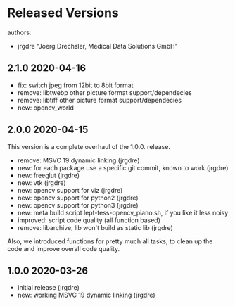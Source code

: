 # Released Versions

authors:

- jrgdre  "Joerg Drechsler, Medical Data Solutions GmbH"

## 2.1.0 2020-04-16

-   fix: switch jpeg from 12bit to 8bit format
-   remove: libtwebp other picture format support/dependecies
-   remove: libtiff other picture format support/dependecies
-   new: opencv_world

## 2.0.0 2020-04-15

This version is a complete overhaul of the 1.0.0. release.

-   remove: MSVC 19 dynamic linking (jrgdre)
-   new: for each package use a specific git commit, known to work (jrgdre)
-   new: freeglut (jrgdre)
-   new: vtk (jrgdre)
-   new: opencv support for viz (jrgdre)
-   new: opencv support for python2 (jrgdre)
-   new: opencv support for python3 (jrgdre)
-   new: meta build script lept-tess-opencv_piano.sh, if you like it less noisy
-   improved: script code quality (all function based)
-   remove: libarchive, lib won't build as static lib (jrgdre)

Also, we introduced functions for pretty much all tasks, to clean up the code
and improve overall code quality.

## 1.0.0 2020-03-26

-   initial release (jrgdre)
-   new: working MSVC 19 dynamic linking (jrgdre)
